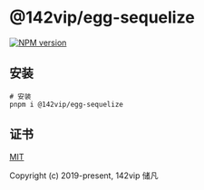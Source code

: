 # @142vip/egg-sequelize

[![NPM version](https://img.shields.io/npm/v/@142vip/egg-sequelize?labelColor=0b3d52&color=1da469&label=version)](https://www.npmjs.com/package/@142vip/egg-sequelize)

## 安装

```shell
# 安装
pnpm i @142vip/egg-sequelize
```

## 证书

[MIT](https://opensource.org/license/MIT)

Copyright (c) 2019-present, 142vip 储凡
